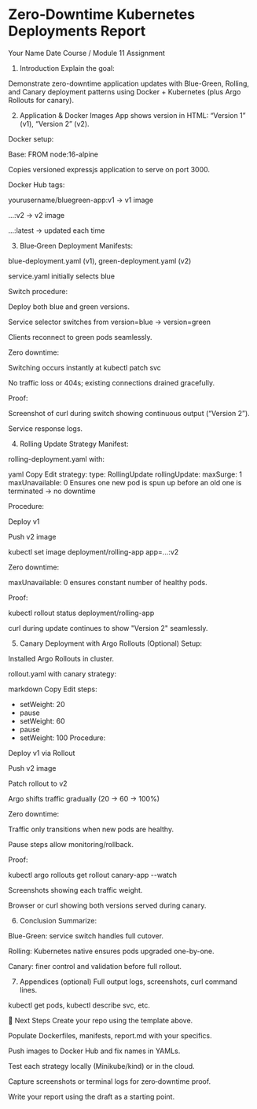 # Zero‑Downtime Kubernetes Deployments Report
Your Name
Date
Course / Module 11 Assignment

1. Introduction
Explain the goal:

Demonstrate zero-downtime application updates with Blue-Green, Rolling, and Canary deployment patterns using Docker + Kubernetes (plus Argo Rollouts for canary).

2. Application & Docker Images
App shows version in HTML: “Version 1” (v1), “Version 2” (v2).

Docker setup:

Base: FROM node:16-alpine

Copies versioned expressjs application to serve on port 3000.

Docker Hub tags:

yourusername/bluegreen-app:v1 → v1 image

…:v2 → v2 image

…:latest → updated each time

3. Blue‑Green Deployment
Manifests:

blue-deployment.yaml (v1), green-deployment.yaml (v2)

service.yaml initially selects blue

Switch procedure:

Deploy both blue and green versions.

Service selector switches from version=blue → version=green

Clients reconnect to green pods seamlessly.

Zero downtime:

Switching occurs instantly at kubectl patch svc

No traffic loss or 404s; existing connections drained gracefully.

Proof:

Screenshot of curl during switch showing continuous output (“Version 2”).

Service response logs.

4. Rolling Update Strategy
Manifest:

rolling-deployment.yaml with:

yaml
Copy
Edit
strategy:
  type: RollingUpdate
  rollingUpdate:
    maxSurge: 1
    maxUnavailable: 0
Ensures one new pod is spun up before an old one is terminated → no downtime

Procedure:

Deploy v1

Push v2 image

kubectl set image deployment/rolling-app app=…:v2

Zero downtime:

maxUnavailable: 0 ensures constant number of healthy pods.

Proof:

kubectl rollout status deployment/rolling-app

curl during update continues to show "Version 2" seamlessly.

5. Canary Deployment with Argo Rollouts (Optional)
Setup:

Installed Argo Rollouts in cluster.

rollout.yaml with canary strategy:

markdown
Copy
Edit
steps:
  - setWeight: 20
  - pause
  - setWeight: 60
  - pause
  - setWeight: 100
Procedure:

Deploy v1 via Rollout

Push v2 image

Patch rollout to v2

Argo shifts traffic gradually (20 → 60 → 100%)

Zero downtime:

Traffic only transitions when new pods are healthy.

Pause steps allow monitoring/rollback.

Proof:

kubectl argo rollouts get rollout canary-app --watch

Screenshots showing each traffic weight.

Browser or curl showing both versions served during canary.

6. Conclusion
Summarize:

Blue-Green: service switch handles full cutover.

Rolling: Kubernetes native ensures pods upgraded one-by-one.

Canary: finer control and validation before full rollout.

7. Appendices (optional)
Full output logs, screenshots, curl command lines.

kubectl get pods, kubectl describe svc, etc.

🎯 Next Steps
Create your repo using the template above.

Populate Dockerfiles, manifests, report.md with your specifics.

Push images to Docker Hub and fix names in YAMLs.

Test each strategy locally (Minikube/kind) or in the cloud.

Capture screenshots or terminal logs for zero‑downtime proof.

Write your report using the draft as a starting point.